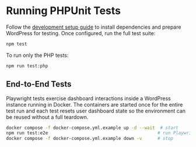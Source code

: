 # Running PHPUnit Tests

Follow the [development setup guide](development-setup.md) to install dependencies and prepare WordPress for testing. Once configured, run the full test suite:

```bash
npm test
```

To run only the PHP tests:

```bash
npm run test:php
```

## End-to-End Tests

Playwright tests exercise dashboard interactions inside a WordPress
instance running in Docker. The containers are started once for the
entire test run and each test resets user dashboard state so the
environment can be reused without a full teardown.

```bash
docker compose -f docker-compose.yml.example up -d --wait  # start
npm run test:e2e                                          # run Playwright
docker compose -f docker-compose.yml.example down -v      # stop
```
